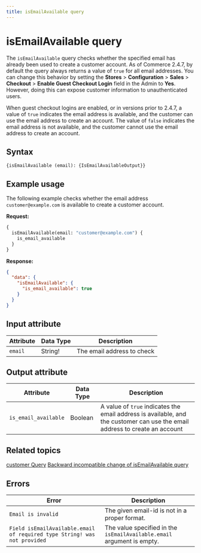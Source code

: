 ```yaml
---
title: isEmailAvailable query
---
```


# isEmailAvailable query

The `isEmailAvailable` query checks whether the specified email has already been used to create a customer account. As of Commerce 2.4.7, by default the query always returns a value of `true` for all email addresses. You can change this behavior by setting the **Stores** > **Configuration** > **Sales** > **Checkout** > **Enable Guest Checkout Login** field in the Admin to **Yes**. However, doing this can expose customer information to unauthenticated users.

When guest checkout logins are enabled, or in versions prior to 2.4.7, a value of `true` indicates the email address is available, and the customer can use the email address to create an account. The value of `false` indicates the email address is not available, and the customer cannot use the email address to create an account.


## Syntax

`{isEmailAvailable (email): {IsEmailAvailableOutput}}`

## Example usage

The following example checks whether the email address `customer@example.com` is available to create a customer account.

**Request:**

```graphql
{
  isEmailAvailable(email: "customer@example.com") {
    is_email_available
  }
}
```

**Response:**

```json
{
  "data": {
    "isEmailAvailable": {
      "is_email_available": true
    }
  }
}
```

## Input attribute

Attribute |  Data Type | Description
--- | --- | ---
`email` | String! | The email address to check

## Output attribute

Attribute |  Data Type | Description
--- | --- | ---
`is_email_available` | Boolean | A value of `true` indicates the email address is available, and the customer can use the email address to create an account

## Related topics

[customer Query](../../customer/queries/customer.md)
[Backward incompatible change of isEmailAvailable query](https://developer.adobe.com/commerce/php/development/backward-incompatible-changes/highlights/#isemailavailable-api)

## Errors

Error | Description
--- | ---
`Email is invalid` | The given email-id is not in a proper format.
`Field isEmailAvailable.email of required type String! was not provided` | The value specified in the `isEmailAvailable.email` argument is empty.
